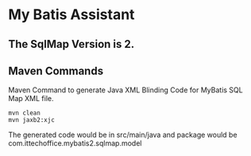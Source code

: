 # My Batis Assistant

## The SqlMap Version is 2.

## Maven Commands
Maven Command to generate Java XML Blinding Code for MyBatis SQL Map XML file.
```
mvn clean
mvn jaxb2:xjc
``` 
The generated code would be in src/main/java and package would be com.ittechoffice.mybatis2.sqlmap.model